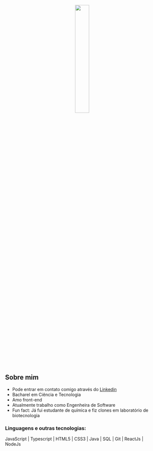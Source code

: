 <p align="center">
  <img src="https://media.giphy.com/media/bcbPzkSCytDH2/giphy.gif" width="30%">
</p>

## Sobre mim
- Pode entrar em contato comigo através do [Linkedin](https://www.linkedin.com/in/thaisdurynek/)
- Bacharel em Ciência e Tecnologia
- Amo front-end
- Atualmente trabalho como Engenheira de Software
- Fun fact: Já fui estudante de química e fiz clones em laboratório de biotecnologia

### Linguagens e outras tecnologias:
JavaScript | Typescript | HTML5 | CSS3 | Java | SQL | Git | ReactJs | NodeJs

